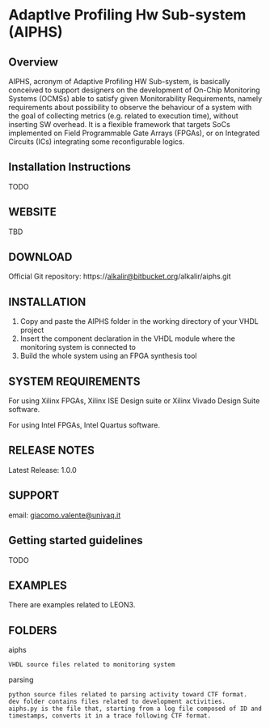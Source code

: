 # AdaptIve Profiling Hw Sub-system (AIPHS)

## Overview

AIPHS, acronym of Adaptive Profiling HW Sub-system, is basically conceived to support designers on the development of On-Chip Monitoring Systems (OCMSs) able to satisfy given Monitorability Requirements, namely requirements about possibility to observe the behaviour of a system with the goal of collecting metrics (e.g. related to execution time), without inserting SW overhead. It is a flexible framework that targets SoCs implemented on Field Programmable Gate Arrays (FPGAs), or on Integrated Circuits (ICs) integrating some reconfigurable logics.

## Installation Instructions

TODO

## WEBSITE

TBD

## DOWNLOAD

Official Git repository: https://alkalir@bitbucket.org/alkalir/aiphs.git

## INSTALLATION

1. Copy and paste the AIPHS folder in the working directory of your VHDL project
2. Insert the component declaration in the VHDL module where the monitoring system is connected to
3. Build the whole system using an FPGA synthesis tool

## SYSTEM REQUIREMENTS

For using Xilinx FPGAs, Xilinx ISE Design suite or Xilinx Vivado Design Suite software.

For using Intel FPGAs, Intel Quartus software.

## RELEASE NOTES

Latest Release: 1.0.0

## SUPPORT

email: giacomo.valente@univaq.it 

## Getting started guidelines

TODO

## EXAMPLES

There are examples related to LEON3. 

## FOLDERS

aiphs

	VHDL source files related to monitoring system

parsing

	python source files related to parsing activity toward CTF format.
	dev folder contains files related to development activities.
	aiphs.py is the file that, starting from a log file composed of ID and timestamps, converts it in a trace following CTF format.

